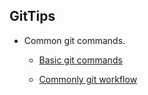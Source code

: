 ## GitTips

- Common git commands.

  - [Basic git commands](BasicGitCommands.MD)

  - [Commonly git workflow](WorkflowCreateBranch.MD)



